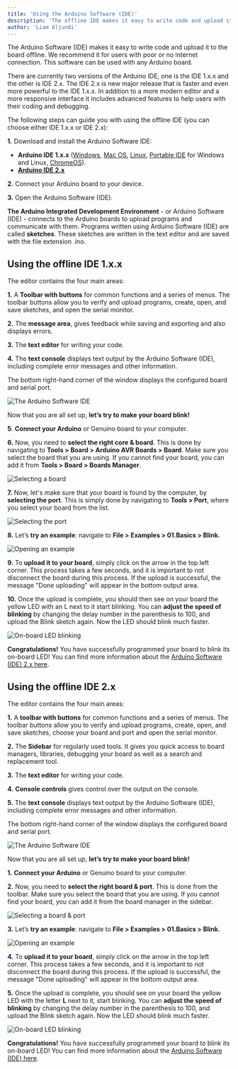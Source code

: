 ```yaml
---
title: 'Using the Arduino Software (IDE)'
description: 'The offline IDE makes it easy to write code and upload it to the board without an Internet connection.'
author: 'Liam Aljundi'
---
```


The Arduino Software (IDE) makes it easy to write code and upload it to the board offline. We recommend it for users with poor or no internet connection. This software can be used with any Arduino board.

There are currently two versions of the Arduino IDE, one is the IDE 1.x.x and the other is IDE 2.x. The IDE 2.x is new major release that is faster and even more powerful to the IDE 1.x.x. In addition to a more modern editor and a more responsive interface it includes advanced features to help users with their coding and debugging. 

The following steps can guide you with using the offline IDE (you can choose either IDE 1.x.x or IDE 2.x):

**1.** Download and install the Arduino Software IDE:

   - **Arduino IDE 1.x.x** ([Windows](https://www.arduino.cc/en/Guide/Windows), [Mac OS](https://www.arduino.cc/en/Guide/macOS), [Linux](https://www.arduino.cc/en/Guide/Linux), [Portable IDE](https://www.arduino.cc/en/Guide/PortableIDE) for Windows and Linux, [ChromeOS](https://chrome.google.com/webstore/detail/arduino-create/dcgicpihgkmccjigalccipmjlnjopdfe)).
   - [**Arduino IDE 2.x**](<https://www.arduino.cc/en/Tutorial/getting-started-with-ide-v2/ide-v2-downloading-and-installing>)

**2.** Connect your Arduino board to your device.

**3.** Open the Arduino Software (IDE).

**The Arduino Integrated Development Environment** - or Arduino Software (IDE) - connects to the Arduino boards to upload programs and communicate with them. Programs written using Arduino Software (IDE) are called **sketches**. These sketches are written in the text editor and are saved with the file extension .ino.

## Using the offline IDE 1.x.x

The editor contains the four main areas:

**1.** A **Toolbar with buttons** for common functions and a series of menus. The toolbar buttons allow you to verify and upload programs, create, open, and save sketches, and open the serial monitor.
   
**2.** The **message area**, gives feedback while saving and exporting and also displays errors.
   
**3.** The **text editor** for writing your code.
   
**4.** The **text console** displays text output by the Arduino Software (IDE), including complete error messages and other information.

The bottom right-hand corner of the window displays the configured board and serial port.

![The Arduino Software IDE](./assets/arduino-ide-interface.png)

Now that you are all set up, **let’s try to make your board blink!**

**5**. **Connect your Arduino** or Genuino board to your computer.
   
**6.** Now, you need to **select the right core & board**. This is done by navigating to **Tools > Board > Arduino AVR Boards > Board**. Make sure you select the board that you are using. If you cannot find your board, you can add it from **Tools > Board > Boards Manager**.

![Selecting a board](./assets/install_avr_02.png)

**7.** Now, let's make sure that your board is found by the computer, by **selecting the port**. This is simply done by navigating to **Tools > Port**, where you select your board from the list.

![Selecting the port](./assets/install_avr_03.png)

**8.** Let’s **try an example**: navigate to **File > Examples > 01.Basics > Blink.**

![Opening an example](./assets/install_avr_04.png)

**9.** To **upload it to your board**, simply click on the arrow in the top left corner. This process takes a few seconds, and it is important to not disconnect the board during this process. If the upload is successful, the message "Done uploading" will appear in the bottom output area.
    
**10.** Once the upload is complete, you should then see on your board the yellow LED with an L next to it start blinking. You can **adjust the speed of blinking** by changing the delay number in the parenthesis to 100, and upload the Blink sketch again. Now the LED should blink much faster.

![On-board LED blinking](./assets/onboard-led-blinking.gif)

**Congratulations!** You have successfully programmed your board to blink its on-board LED! You can find more information about the [Arduino Software (IDE) 2.x here](https://www.arduino.cc/en/Tutorial/getting-started-with-ide-v2).

## Using the offline IDE 2.x

The editor contains the four main areas:

**1.** A **toolbar with buttons** for common functions and a series of menus. The toolbar buttons allow you to verify and upload programs, create, open, and save sketches, choose your board and port and open the serial monitor.
   
**2.** The **Sidebar** for regularly used tools. It gives you quick access to board managers, libraries, debugging your board as well as a search and replacement tool.
   
**3.** The **text editor** for writing your code.
   
**4.** **Console controls** gives control over the output on the console.
   
**5.** The **text console** displays text output by the Arduino Software (IDE), including complete error messages and other information.
   
The bottom right-hand corner of the window displays the configured board and serial port.

![The Arduino Software IDE](./assets/ide-20.png)

Now that you are all set up, **let’s try to make your board blink!**

**1.** **Connect your Arduino** or Genuino board to your computer.
   
**2.** Now, you need to **select the right board & port**. This is done from the toolbar. Make sure you select the board that you are using. If you cannot find your board, you can add it from the board manager in the sidebar.

![Selecting a board & port](./assets/select-board-port.png)

**3.** Let’s **try an example**: navigate to **File > Examples > 01.Basics > Blink.**

![Opening an example](./assets/open-example.png)

**4.** To **upload it to your board**, simply click on the arrow in the top left corner. This process takes a few seconds, and it is important to not disconnect the board during this process. If the upload is successful, the message "Done uploading" will appear in the bottom output area.
   
**5.** Once the upload is complete, you should see on your board the yellow LED with the letter **L** next to it, start blinking. You can **adjust the speed of blinking** by changing the delay number in the parenthesis to 100, and upload the Blink sketch again. Now the LED should blink much faster.

![On-board LED blinking](./assets/onboard-led-blinking.gif)

**Congratulations!** You have successfully programmed your board to blink its on-board LED! You can find more information about the [Arduino Software (IDE) here](/software/ide-v2).
